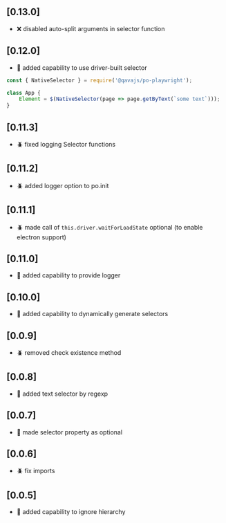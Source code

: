 ## [0.13.0]
- :x: disabled auto-split arguments in selector function

## [0.12.0]
- :rocket: added capability to use driver-built selector
```javascript
const { NativeSelector } = require('@qavajs/po-playwright');

class App {
    Element = $(NativeSelector(page => page.getByText(`some text`)));
}
```

## [0.11.3]
- :beetle: fixed logging Selector functions

## [0.11.2]
- :beetle: added logger option to po.init

## [0.11.1]
- :beetle: made call of `this.driver.waitForLoadState` optional (to enable electron support)

## [0.11.0]
- :rocket: added capability to provide logger

## [0.10.0]
- :rocket: added capability to dynamically generate selectors

## [0.0.9]
- :beetle: removed check existence method

## [0.0.8]
- :rocket: added text selector by regexp

## [0.0.7]
- :rocket: made selector property as optional
 
## [0.0.6]
- :beetle: fix imports

## [0.0.5]
- :rocket: added capability to ignore hierarchy
